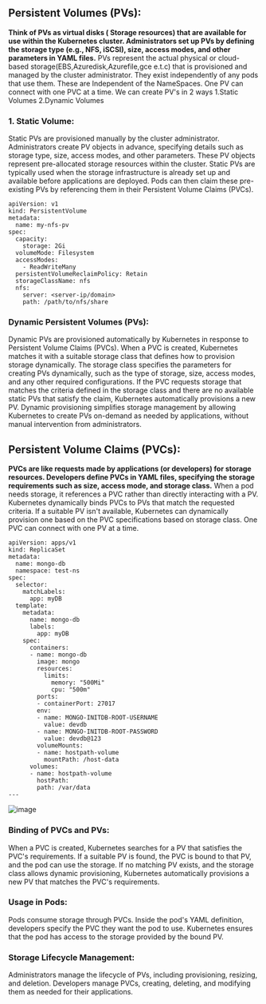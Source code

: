 ## Persistent Volumes (PVs):

**Think of PVs as virtual disks ( Storage resources) that are available for use within the Kubernetes cluster.
Administrators set up PVs by defining the storage type (e.g., NFS, iSCSI), size, access modes, and other parameters in YAML files.**
PVs represent the actual physical or cloud-based storage(EBS,Azuredisk,Azurefile,gce e.t.c) that is provisioned and managed by the cluster administrator.
They exist independently of any pods that use them.
These are Independent of the NameSpaces.
One PV can connect with one PVC at a time. 
We can create PV's in 2 ways
1.Static Volumes 
2.Dynamic Volumes

### 1. Static Volume: 

Static PVs are provisioned manually by the cluster administrator.
Administrators create PV objects in advance, specifying details such as storage type, size, access modes, and other parameters.
These PV objects represent pre-allocated storage resources within the cluster.
Static PVs are typically used when the storage infrastructure is already set up and available before applications are deployed.
Pods can then claim these pre-existing PVs by referencing them in their Persistent Volume Claims (PVCs).

```
apiVersion: v1
kind: PersistentVolume
metadata:
  name: my-nfs-pv
spec:
  capacity:
    storage: 2Gi
  volumeMode: Filesystem
  accessModes:
    - ReadWriteMany
  persistentVolumeReclaimPolicy: Retain
  storageClassName: nfs
  nfs:
    server: <server-ip/domain>
    path: /path/to/nfs/share
```
### Dynamic Persistent Volumes (PVs):

Dynamic PVs are provisioned automatically by Kubernetes in response to Persistent Volume Claims (PVCs).
When a PVC is created, Kubernetes matches it with a suitable storage class that defines how to provision storage dynamically.
The storage class specifies the parameters for creating PVs dynamically, such as the type of storage, size, access modes, and any other required configurations.
If the PVC requests storage that matches the criteria defined in the storage class and there are no available static PVs that satisfy the claim, Kubernetes automatically provisions a new PV.
Dynamic provisioning simplifies storage management by allowing Kubernetes to create PVs on-demand as needed by applications, without manual intervention from administrators.

## Persistent Volume Claims (PVCs):

**PVCs are like requests made by applications (or developers) for storage resources.
Developers define PVCs in YAML files, specifying the storage requirements such as size, access mode, and storage class.**
When a pod needs storage, it references a PVC rather than directly interacting with a PV.
Kubernetes dynamically binds PVCs to PVs that match the requested criteria.
If a suitable PV isn't available, Kubernetes can dynamically provision one based on the PVC specifications based on storage class.
One PVC can connect with one PV at a time. 

```
apiVersion: apps/v1
kind: ReplicaSet
metadata:
  name: mongo-db
  namespace: test-ns
spec:
  selector:
    matchLabels:
      app: myDB
  template:
    metadata:
      name: mongo-db
      labels:
        app: myDB
    spec:
      containers:
      - name: mongo-db
        image: mongo
        resources:
          limits:
            memory: "500Mi"
            cpu: "500m"
        ports:
        - containerPort: 27017
        env:
        - name: MONGO-INITDB-ROOT-USERNAME
          value: devdb
        - name: MONGO-INITDB-ROOT-PASSWORD
          value: devdb@123
        volumeMounts:
        - name: hostpath-volume
          mountPath: /host-data
      volumes:
      - name: hostpath-volume
        hostPath:
        path: /var/data
---
```
![image](https://github.com/Loki-1/Kubernetes-manifestfiles/assets/134843197/65528f53-f8ab-4671-808e-11adca75d03a)


### Binding of PVCs and PVs:

When a PVC is created, Kubernetes searches for a PV that satisfies the PVC's requirements.
If a suitable PV is found, the PVC is bound to that PV, and the pod can use the storage.
If no matching PV exists, and the storage class allows dynamic provisioning, Kubernetes automatically provisions a new PV that matches the PVC's requirements.

### Usage in Pods:

Pods consume storage through PVCs.
Inside the pod's YAML definition, developers specify the PVC they want the pod to use.
Kubernetes ensures that the pod has access to the storage provided by the bound PV.

### Storage Lifecycle Management:

Administrators manage the lifecycle of PVs, including provisioning, resizing, and deletion.
Developers manage PVCs, creating, deleting, and modifying them as needed for their applications.
